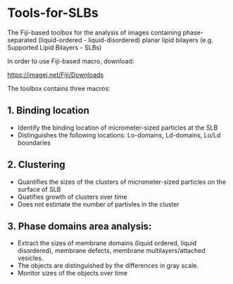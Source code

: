 # Tools-for-SLBs

The Fiji-based toolbox for the analysis of images containing phase-separated (liquid-ordered - liquid-disordered) planar lipid bilayers (e.g. Supported Lipid Bilayers - SLBs)

In order to use Fiji-based macro, download:

https://imagej.net/Fiji/Downloads

The toolbox contains three macros:

## 1. Binding location
- Identify the binding location of micrometer-sized particles at the SLB
- Distinguishes the following locations: Lo-domains, Ld-domains, Lo/Ld boundaries
## 2. Clustering
- Quantifies the sizes of the clusters of micrometer-sized particles on the surface of SLB
- Quatifies growth of clusters over time
- Does not estimate the number of partivles in the cluster
## 3. Phase domains area analysis:
- Extract the sizes of membrane domains (liquid ordered, liquid disordered), membrane defects, membrane multilayers/attached vesicles. 
- The objects are distinguished by the differences in gray scale. 
- Monitor sizes of the objects over time
